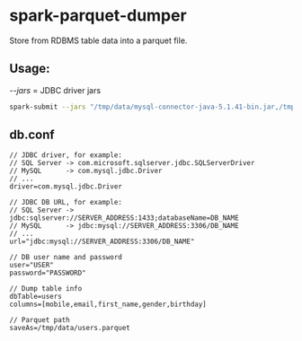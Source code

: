 # spark-parquet-dumper

Store from RDBMS table data into a parquet file.

## Usage:
*--jars* = JDBC driver jars
```bash
spark-submit --jars "/tmp/data/mysql-connector-java-5.1.41-bin.jar,/tmp/data/sqljdbc42.jar" /tmp/data/spark-parquet-dumper-assembly-0.1.jar /tmp/data/db.conf
```

## db.conf
```apacheconf
// JDBC driver, for example:
// SQL Server -> com.microsoft.sqlserver.jdbc.SQLServerDriver
// MySQL      -> com.mysql.jdbc.Driver
// ...
driver=com.mysql.jdbc.Driver

// JDBC DB URL, for example:
// SQL Server -> jdbc:sqlserver://SERVER_ADDRESS:1433;databaseName=DB_NAME
// MySQL      -> jdbc:mysql://SERVER_ADDRESS:3306/DB_NAME
// ...
url="jdbc:mysql://SERVER_ADDRESS:3306/DB_NAME"

// DB user name and password
user="USER"
password="PASSWORD"

// Dump table info
dbTable=users
columns=[mobile,email,first_name,gender,birthday]

// Parquet path
saveAs=/tmp/data/users.parquet
```
